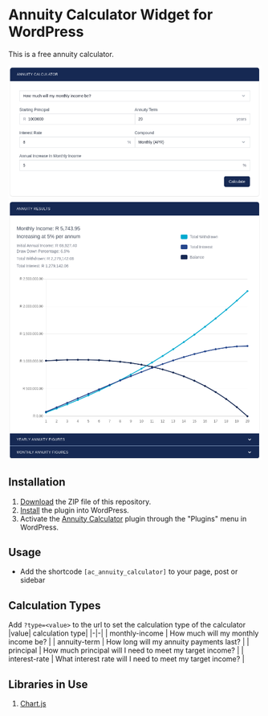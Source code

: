 # Annuity Calculator Widget for WordPress

This is a free annuity calculator.

![Annuity Calculator Input Form](/assets/images/input-form.png "Annuity Calculator Input Form")
![Annuity Calculator Calculation Results](/assets/images/output-results.png "Annuity Calculator Calculation Results")

## Installation

1. [Download](https://github.com/ashen-coder/annuity-calculator) the ZIP file of this repository.
2. [Install](https://wordpress.com/support/plugins/install-a-plugin/#install-a-plugin-with-a-zip-file) the plugin into WordPress.
3. Activate the [Annuity Calculator](https://ashen-coder.github.io/annuity-calculator/ "Annuity Calculator Homepage") plugin through the "Plugins" menu in WordPress.

## Usage

* Add the shortcode `[ac_annuity_calculator]` to your page, post or sidebar

## Calculation Types

Add `?type=<value>` to the url to set the calculation type of the calculator
|value| calculation type|
|-|-|
| monthly-income | How much will my monthly income be? |
| annuity-term | How long will my annuity payments last? |
| principal | How much principal will I need to meet my target income? |
| interest-rate | What interest rate will I need to meet my target income? |

## Libraries in Use

1. [Chart.js](https://www.chartjs.org/)
